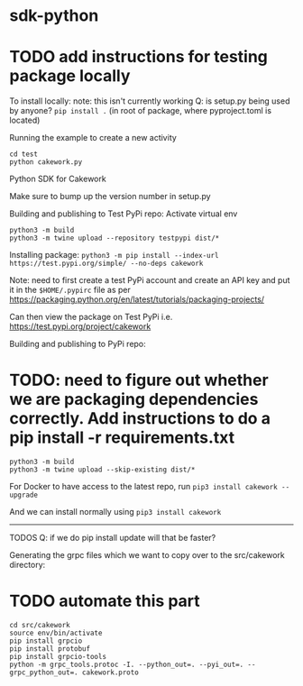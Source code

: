 # sdk-python

# TODO add instructions for testing package locally
To install locally: note: this isn't currently working
Q: is setup.py being used by anyone?
`pip install .` (in root of package, where pyproject.toml is located)

Running the example to create a new activity
```
cd test
python cakework.py
```

Python SDK for Cakework

Make sure to bump up the version number in setup.py

Building and publishing to Test PyPi repo: 
Activate virtual env
```
python3 -m build
python3 -m twine upload --repository testpypi dist/*
````

Installing package:
`python3 -m pip install --index-url https://test.pypi.org/simple/ --no-deps cakework`

Note: need to first create a test PyPi account and create an API key and put it in the `$HOME/.pypirc` file as per https://packaging.python.org/en/latest/tutorials/packaging-projects/

Can then view the package on Test PyPi i.e. https://test.pypi.org/project/cakework


Building and publishing to PyPi repo:
# TODO: need to figure out whether we are packaging dependencies correctly. Add instructions to do a pip install -r requirements.txt

```
python3 -m build
python3 -m twine upload --skip-existing dist/*
```

For Docker to have access to the latest repo, run
`pip3 install cakework --upgrade` 

And we can install normally using
`pip3 install cakework`


----------------------
TODOS
Q: if we do pip install update will that be faster? 

Generating the grpc files which we want to copy over to the src/cakework directory:
# TODO automate this part
```
cd src/cakework
source env/bin/activate
pip install grpcio
pip install protobuf
pip install grpcio-tools
python -m grpc_tools.protoc -I. --python_out=. --pyi_out=. --grpc_python_out=. cakework.proto
```